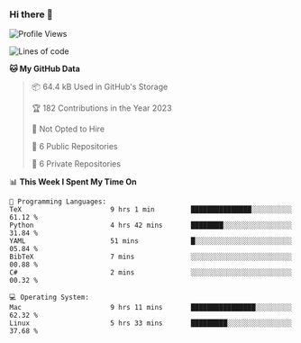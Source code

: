 ### Hi there 👋

<!--
**huayuan4396/huayuan4396** is a ✨ _special_ ✨ repository because its `README.md` (this file) appears on your GitHub profile.

Here are some ideas to get you started:

- 🔭 I’m currently working on ...
- 🌱 I’m currently learning ...
- 👯 I’m looking to collaborate on ...
- 🤔 I’m looking for help with ...
- 💬 Ask me about ...
- 📫 How to reach me: ...
- 😄 Pronouns: ...
- ⚡ Fun fact: ...
-->

<!--START_SECTION:waka-->
![Profile Views](http://img.shields.io/badge/Profile%20Views-0-blue)

![Lines of code](https://img.shields.io/badge/From%20Hello%20World%20I%27ve%20Written-161.8%20thousand%20lines%20of%20code-blue)

**🐱 My GitHub Data** 

> 📦 64.4 kB Used in GitHub's Storage 
 > 
> 🏆 182 Contributions in the Year 2023
 > 
> 🚫 Not Opted to Hire
 > 
> 📜 6 Public Repositories 
 > 
> 🔑 6 Private Repositories 
 > 
📊 **This Week I Spent My Time On** 

```text
💬 Programming Languages: 
TeX                      9 hrs 1 min         ███████████████░░░░░░░░░░   61.12 % 
Python                   4 hrs 42 mins       ████████░░░░░░░░░░░░░░░░░   31.84 % 
YAML                     51 mins             █░░░░░░░░░░░░░░░░░░░░░░░░   05.84 % 
BibTeX                   7 mins              ░░░░░░░░░░░░░░░░░░░░░░░░░   00.88 % 
C#                       2 mins              ░░░░░░░░░░░░░░░░░░░░░░░░░   00.32 % 

💻 Operating System: 
Mac                      9 hrs 11 mins       ████████████████░░░░░░░░░   62.32 % 
Linux                    5 hrs 33 mins       █████████░░░░░░░░░░░░░░░░   37.68 % 
```


<!--END_SECTION:waka-->
